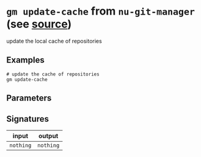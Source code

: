 # `gm update-cache` from `nu-git-manager` (see [source](https://github.com/amtoine/nu-git-manager/blob/main/pkgs/nu-git-manager/nu-git-manager/mod.nu#L317))
update the local cache of repositories

## Examples
```nushell
# update the cache of repositories
gm update-cache
```

## Parameters


## Signatures
| input     | output    |
| --------- | --------- |
| `nothing` | `nothing` |
